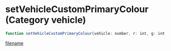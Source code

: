 # setVehicleCustomPrimaryColour (Category vehicle)

```js
function setVehicleCustomPrimaryColour(vehicle: number, r: int, g: int, b: int): void
```

[filename](setVehicleCustomPrimaryColour_m.md ':include')